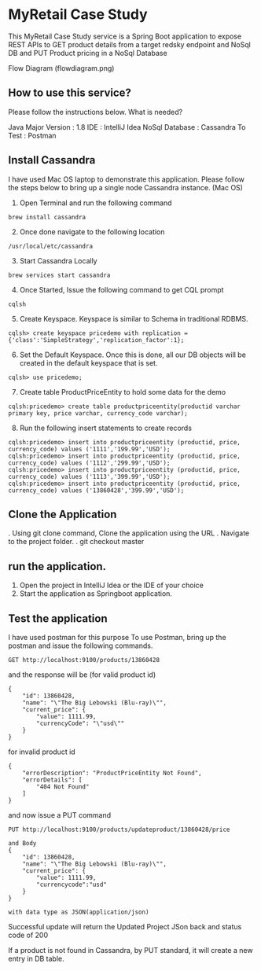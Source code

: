 # MyRetail Case Study

This MyRetail Case Study service is a Spring Boot application to expose REST APIs to GET product details from a target redsky endpoint and NoSql DB and PUT Product pricing in a NoSql Database

Flow Diagram (flowdiagram.png)

## How to use this service?

Please follow the instructions below.
What is needed?

Java Major Version : 1.8
IDE : IntelliJ Idea
NoSql Database : Cassandra
To Test : Postman

## Install Cassandra 

I have used Mac OS laptop to demonstrate this application.
Please follow the steps below to bring up a single node Cassandra instance. (Mac OS)

1. Open Terminal and run the following command
```command
brew install cassandra
```

2. Once done navigate to the following location
```command
/usr/local/etc/cassandra
```

3. Start Cassandra Locally
```command
brew services start cassandra
```

4. Once Started, Issue the following command to get CQL prompt
```command
cqlsh
```

5. Create Keyspace. Keyspace is similar to Schema in traditional RDBMS.
```command
cqlsh> create keyspace pricedemo with replication = {'class':'SimpleStrategy','replication_factor':1};
```

6. Set the Default Keyspace. Once this is done, all our DB objects will be created in the default keyspace that is set.
```command
cqlsh> use pricedemo;
```

7. Create table ProductPriceEntity to hold some data for the demo
```command
cqlsh:pricedemo> create table productpriceentity(productid varchar primary key, price varchar, currency_code varchar);
```

8. Run the following insert statements to create records
```command
cqlsh:pricedemo> insert into productpriceentity (productid, price, currency_code) values ('1111','199.99','USD');
cqlsh:pricedemo> insert into productpriceentity (productid, price, currency_code) values ('1112','299.99','USD');
cqlsh:pricedemo> insert into productpriceentity (productid, price, currency_code) values ('1113','399.99','USD');
cqlsh:pricedemo> insert into productpriceentity (productid, price, currency_code) values ('13860428','399.99','USD');
```


## Clone the Application

. Using git clone command, Clone the application using the URL
. Navigate to the project folder.
. git checkout master

## run the application.

1. Open the project in IntelliJ Idea or the IDE of your choice
2. Start the application as Springboot application.

## Test the application

I have used postman for this purpose
To use Postman, bring up the postman and issue the following commands.

```GET
GET http://localhost:9100/products/13860428
```

and the response will be (for valid product id)
```
{
    "id": 13860428,
    "name": "\"The Big Lebowski (Blu-ray)\"",
    "current_price": {
        "value": 1111.99,
        "currencyCode": "\"usd\""
    }
}
```

for invalid product id
```
{
    "errorDescription": "ProductPriceEntity Not Found",
    "errorDetails": [
        "404 Not Found"
    ]
}
```

and now issue a PUT command
```PUT
PUT http://localhost:9100/products/updateproduct/13860428/price

and Body 
{
    "id": 13860428,
    "name": "\"The Big Lebowski (Blu-ray)\"",
    "current_price": {
        "value": 1111.99,
        "currencycode":"usd"
    }
}

with data type as JSON(application/json)
```
Successful update will return the Updated Project JSon back and status code of 200

If a product is not found in Cassandra, by PUT standard, it will create a new entry in DB table.






 
